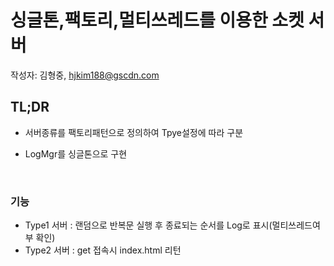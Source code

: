 # 싱글톤,팩토리,멀티쓰레드를 이용한 소켓 서버

작성자: 김형중, hjkim188@gscdn.com

## TL;DR

- 서버종류를 팩토리패턴으로 정의하여 Tpye설정에 따라 구분

- LogMgr를 싱글톤으로 구현

  ​

### 기능

- Type1 서버 :  랜덤으로 반복문 실행 후 종료되는 순서를 Log로 표시(멀티쓰레드여부 확인)
- Type2 서버 : get 접속시 index.html 리턴